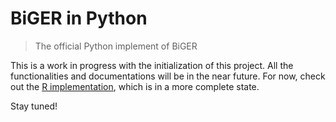 # BiGER in Python
> The official Python implement of BiGER

This is a work in progress with the initialization of this project. All the functionalities and documentations will be
in the near future. For now, check out the [R implementation](https://github.com/kevin931/BiGER), which is in a more complete state.

Stay tuned!